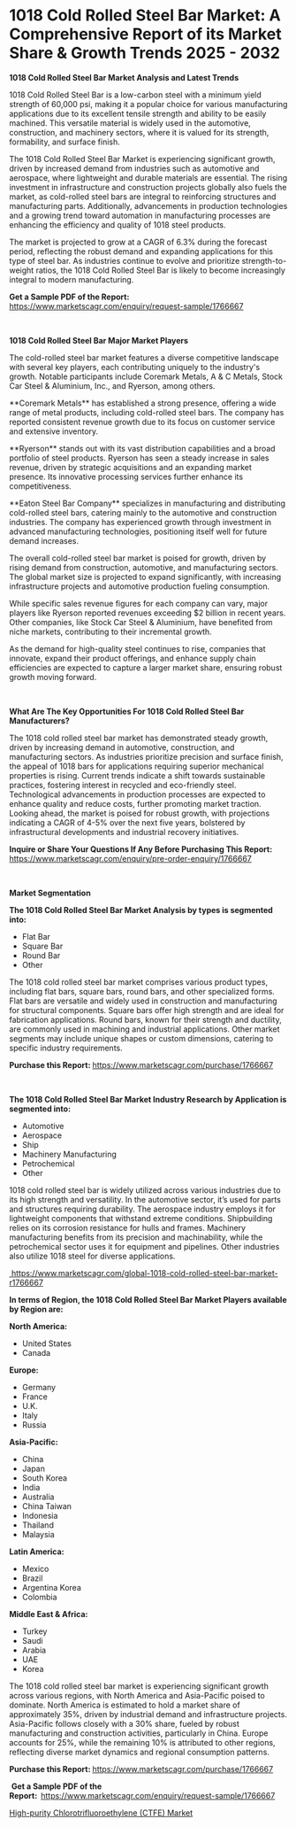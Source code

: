 <p><h1>1018 Cold Rolled Steel Bar Market: A Comprehensive Report of its Market Share & Growth Trends 2025 - 2032</h1></p><p><strong>1018 Cold Rolled Steel Bar Market Analysis and Latest Trends</strong></p>
<p><p>1018 Cold Rolled Steel Bar is a low-carbon steel with a minimum yield strength of 60,000 psi, making it a popular choice for various manufacturing applications due to its excellent tensile strength and ability to be easily machined. This versatile material is widely used in the automotive, construction, and machinery sectors, where it is valued for its strength, formability, and surface finish.</p><p>The 1018 Cold Rolled Steel Bar Market is experiencing significant growth, driven by increased demand from industries such as automotive and aerospace, where lightweight and durable materials are essential. The rising investment in infrastructure and construction projects globally also fuels the market, as cold-rolled steel bars are integral to reinforcing structures and manufacturing parts. Additionally, advancements in production technologies and a growing trend toward automation in manufacturing processes are enhancing the efficiency and quality of 1018 steel products.</p><p>The market is projected to grow at a CAGR of 6.3% during the forecast period, reflecting the robust demand and expanding applications for this type of steel bar. As industries continue to evolve and prioritize strength-to-weight ratios, the 1018 Cold Rolled Steel Bar is likely to become increasingly integral to modern manufacturing.</p></p>
<p><strong>Get a Sample PDF of the Report:&nbsp;</strong> <a href="https://www.marketscagr.com/enquiry/request-sample/1766667?utm_campaign=2994&utm_medium=2&utm_source=Github&utm_content=ia&utm_term=03042025&utm_id=1018-cold-rolled-steel-bar">https://www.marketscagr.com/enquiry/request-sample/1766667</a></p>
<p>&nbsp;</p>
<p><strong>1018 Cold Rolled Steel Bar Major Market Players</strong></p>
<p><p>The cold-rolled steel bar market features a diverse competitive landscape with several key players, each contributing uniquely to the industry's growth. Notable participants include Coremark Metals, A & C Metals, Stock Car Steel & Aluminium, Inc., and Ryerson, among others.</p><p>**Coremark Metals** has established a strong presence, offering a wide range of metal products, including cold-rolled steel bars. The company has reported consistent revenue growth due to its focus on customer service and extensive inventory.</p><p>**Ryerson** stands out with its vast distribution capabilities and a broad portfolio of steel products. Ryerson has seen a steady increase in sales revenue, driven by strategic acquisitions and an expanding market presence. Its innovative processing services further enhance its competitiveness.</p><p>**Eaton Steel Bar Company** specializes in manufacturing and distributing cold-rolled steel bars, catering mainly to the automotive and construction industries. The company has experienced growth through investment in advanced manufacturing technologies, positioning itself well for future demand increases.</p><p>The overall cold-rolled steel bar market is poised for growth, driven by rising demand from construction, automotive, and manufacturing sectors. The global market size is projected to expand significantly, with increasing infrastructure projects and automotive production fueling consumption.</p><p>While specific sales revenue figures for each company can vary, major players like Ryerson reported revenues exceeding $2 billion in recent years. Other companies, like Stock Car Steel & Aluminium, have benefited from niche markets, contributing to their incremental growth. </p><p>As the demand for high-quality steel continues to rise, companies that innovate, expand their product offerings, and enhance supply chain efficiencies are expected to capture a larger market share, ensuring robust growth moving forward.</p></p>
<p>&nbsp;</p>
<p><strong>What Are The Key Opportunities For 1018 Cold Rolled Steel Bar Manufacturers?</strong></p>
<p><p>The 1018 cold rolled steel bar market has demonstrated steady growth, driven by increasing demand in automotive, construction, and manufacturing sectors. As industries prioritize precision and surface finish, the appeal of 1018 bars for applications requiring superior mechanical properties is rising. Current trends indicate a shift towards sustainable practices, fostering interest in recycled and eco-friendly steel. Technological advancements in production processes are expected to enhance quality and reduce costs, further promoting market traction. Looking ahead, the market is poised for robust growth, with projections indicating a CAGR of 4-5% over the next five years, bolstered by infrastructural developments and industrial recovery initiatives.</p></p>
<p><strong>Inquire or Share Your Questions If Any Before Purchasing This Report:</strong> <a href="https://www.marketscagr.com/enquiry/pre-order-enquiry/1766667?utm_campaign=2994&utm_medium=2&utm_source=Github&utm_content=ia&utm_term=03042025&utm_id=1018-cold-rolled-steel-bar">https://www.marketscagr.com/enquiry/pre-order-enquiry/1766667</a></p>
<p>&nbsp;</p>
<p><strong>Market Segmentation</strong></p>
<p><strong>The 1018 Cold Rolled Steel Bar Market Analysis by types is segmented into:</strong></p>
<p><ul><li>Flat Bar</li><li>Square Bar</li><li>Round Bar</li><li>Other</li></ul></p>
<p><p>The 1018 cold rolled steel bar market comprises various product types, including flat bars, square bars, round bars, and other specialized forms. Flat bars are versatile and widely used in construction and manufacturing for structural components. Square bars offer high strength and are ideal for fabrication applications. Round bars, known for their strength and ductility, are commonly used in machining and industrial applications. Other market segments may include unique shapes or custom dimensions, catering to specific industry requirements.</p></p>
<p><strong>Purchase this Report:&nbsp;</strong><a href="https://www.marketscagr.com/purchase/1766667?utm_campaign=2994&utm_medium=2&utm_source=Github&utm_content=ia&utm_term=03042025&utm_id=1018-cold-rolled-steel-bar">https://www.marketscagr.com/purchase/1766667</a></p>
<p>&nbsp;</p>
<p><strong>The 1018 Cold Rolled Steel Bar Market Industry Research by Application is segmented into:</strong></p>
<p><ul><li>Automotive</li><li>Aerospace</li><li>Ship</li><li>Machinery Manufacturing</li><li>Petrochemical</li><li>Other</li></ul></p>
<p><p>1018 cold rolled steel bar is widely utilized across various industries due to its high strength and versatility. In the automotive sector, it’s used for parts and structures requiring durability. The aerospace industry employs it for lightweight components that withstand extreme conditions. Shipbuilding relies on its corrosion resistance for hulls and frames. Machinery manufacturing benefits from its precision and machinability, while the petrochemical sector uses it for equipment and pipelines. Other industries also utilize 1018 steel for diverse applications.</p></p>
<p><a href="https://www.marketscagr.com/global-1018-cold-rolled-steel-bar-market-r1766667?utm_campaign=2994&utm_medium=2&utm_source=Github&utm_content=ia&utm_term=03042025&utm_id=1018-cold-rolled-steel-bar">&nbsp;https://www.marketscagr.com/global-1018-cold-rolled-steel-bar-market-r1766667</a></p>
<p><strong>In terms of Region, the 1018 Cold Rolled Steel Bar Market Players available by Region are:</strong></p>
<p>
    <p> <strong> North America: </strong>
        <ul>
            <li>United States</li>
            <li>Canada</li>
        </ul>
        </p> 
    <p> <strong> Europe: </strong>
        <ul>
            <li>Germany</li>
            <li>France</li>
            <li>U.K.</li>
            <li>Italy</li>
            <li>Russia</li>
        </ul>
        </p> 
    <p> <strong> Asia-Pacific: </strong>
        <ul>
            <li>China</li>
            <li>Japan</li>
            <li>South Korea</li>
            <li>India</li>
            <li>Australia</li>
            <li>China Taiwan</li>
            <li>Indonesia</li>
            <li>Thailand</li>
            <li>Malaysia</li>
        </ul>
        </p> 
    <p> <strong> Latin America: </strong>
        <ul>
            <li>Mexico</li>
            <li>Brazil</li>
            <li>Argentina Korea</li>
            <li>Colombia</li>
        </ul>
        </p> 
    <p> <strong> Middle East & Africa: </strong>
        <ul>
            <li>Turkey</li>
            <li>Saudi</li>
            <li>Arabia</li>
            <li>UAE</li>
            <li>Korea</li>
        </ul>
    </p>
    </p>
<p><p>The 1018 cold rolled steel bar market is experiencing significant growth across various regions, with North America and Asia-Pacific poised to dominate. North America is estimated to hold a market share of approximately 35%, driven by industrial demand and infrastructure projects. Asia-Pacific follows closely with a 30% share, fueled by robust manufacturing and construction activities, particularly in China. Europe accounts for 25%, while the remaining 10% is attributed to other regions, reflecting diverse market dynamics and regional consumption patterns.</p></p>
<p><strong>Purchase this Report: </strong><a href="https://www.marketscagr.com/purchase/1766667?utm_campaign=2994&utm_medium=2&utm_source=Github&utm_content=ia&utm_term=03042025&utm_id=1018-cold-rolled-steel-bar">https://www.marketscagr.com/purchase/1766667</a></p>
<p>&nbsp;<strong>Get a Sample PDF of the Report:&nbsp;&nbsp;</strong><a href="https://www.marketscagr.com/enquiry/request-sample/1766667?utm_campaign=2994&utm_medium=2&utm_source=Github&utm_content=ia&utm_term=03042025&utm_id=1018-cold-rolled-steel-bar">https://www.marketscagr.com/enquiry/request-sample/1766667</a></p>
<p><strong></strong></p>
<p><p><a href="https://github.com/boysabotzoc/Market-Research-Report-List-1/blob/main/high-purity-chlorotrifluoroethylene-ctfe-market.md?utm_campaign=2994&utm_medium=2&utm_source=Github&utm_content=ia&utm_term=03042025&utm_id=1018-cold-rolled-steel-bar">High-purity Chlorotrifluoroethylene (CTFE) Market</a></p></p>
